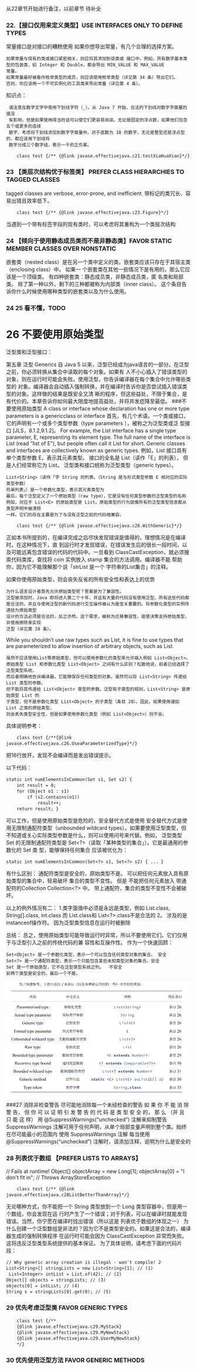 
从22章节开始进行备注，以前章节 待补全

### 22.【接口仅用来定义类型】USE INTERFACES ONLY TO DEFINE TYPES
常量接口是对接口的糟糕使用
如果你想导出常量，有几个合理的选择方案。

    如果常量与现有的类或接口紧密相关，则应将其添加到该类或 接口中。例如，所有数字基本类型的包装类，如 Integer 和 Double，都会导出 MIN_VALUE 和 MAX_VALUE
    常量。
    如果常量最好被看作枚举类型的成员，则应该使用枚举类型（详⻅第 34 条）导出它们。
    否则，你应该用一个不可实例化的工具类来导出常量（详⻅第 4 条）。

 知识点：

     请注意在数字文字中使用下划线字符（_）。从 Java 7 开始，合法的下划线对数字字面量的值没
     有影响，但是如果使用得当的话可以使它们更容易阅读。无论是固定的浮点数，如果他们包含五个或更多的连续
     数字，考虑将下划线添加到数字字面量中。对于底数为 10 的数字，无论是整型还是浮点型的，都应该用下划线将
     数字分成三个数字组，表示一千的正负幂。

```jshelllanguage
    class test {/** {@link javase.effectivejava.c21.testXiaHuaXian}*/}
```
### 23 【类层次结构优于标签类】 PREFER CLASS HIERARCHIES TO TAGGED CLASSES
tagged classes are verbose, error-prone, and inefficient.
带标记的类冗长、容易出错且效率低下。  
```jshelllanguage
    class test {/** {@link javase.effectivejava.c23.Figure}*/}
```
当遇到一个带有标签字段的现有类时，可以考虑将其重构为一个类层次结构

### 24 【倾向于使用静态成员类而不是非静态类】FAVOR STATIC MEMBER CLASSES OVER NONSTATIC
嵌套类（nested class）是在另一个类中定义的类。嵌套类应该只存在于其宿主类（enclosing class）中。
如果一 个嵌套类在其他一些情况下是有用的，那么它应该是一个顶级类。
有四种嵌套类：静态成员类，非静态成员类，匿 名类和局部类。
除了第一种以外，剩下的三种都被称为内部类（inner class）。
这个条目告诉你什么时候使用哪种类型的嵌套类以及为什么使用。

### 24 25  看不懂，TODO

# 26 不要使用原始类型
泛型类和泛型接口：

第五章 泛型 Generics
自 Java 5 以来，泛型已经成为java语言的一部分。在泛型之前，你必须转换从集合中读取的每个对象。如果有
人不小心插入了错误类型的对象，则在运行时可能会失败。使用泛型，你告诉编译器在每个集合中允许哪些类型的
对象。编译器会自动插入强制转换，并在编译时告诉你是否尝试插入错误类型的对象。这样做的结果是既安全又清
晰的程序，但这些益处，不限于集合，是有代价的。本章告诉你如何最大限度地提高益处，并将并发症降至最低。
###不要使用原始类型
A class or interface whose declaration has one or more type parameters is a genericclass or interface
首先，有几个术语。一个类或接口，它的声明有一个或多个类型参数（type parameters ），被称之为泛型类或泛
型接口 [JLS，8.1.2,9.1.2]。
For example, the List interface has a single type parameter, E, representing its element type. The full name of the interface is List<E> (read “list of E”), but people often call it List for short.
Generic classes and interfaces are collectively known as generic types.
例如，List 接口具有单个类型参数 E，表示其元素类型。
接口的全名是 List<E>（读作「E」的列表），
但是人们经常称它为 List。
泛型类和接口统称为泛型类型（generic types）。

    List<String>（读作「字 String 的列表。（String 是与形式类型参数 E 相对应的实际
    类型参数）
    符串列表」）是一个参数化类型，表示其元素类型为
    最后，每个泛型定义了一个原始类型（raw type），它是没有任何类型参数的泛型类型的名称
    例如，对应于 List<E> 的原始类型是 List。原始类型的行为就像所有的泛型类型信息都从类型声明中被清除
    一样。它们的存在主要是为了与没有泛型之前的代码相兼容。

```jshelllanguage
    class test {/** {@link javase.effectivejava.c26.WithGeneric}*/}
```
正如本书所提到的，在编译完成之后尽快发现错误是值得的，理想情况是在编译时。在这种情况下，直
到运行时才发现错误，在错误发生后的很⻓一段时间，以及可能远离包含错误的代码的代码中。一旦看到
ClassCastException，就必须搜索代码类库，查找将 coin 实例放入 stamp 集合的方法调用。编译器不能
帮助你，因为它不能理解那个说「strList 是一个 字符串的List集合」的注释。

如果你使用原始类型，则会丧失反省的所有安全性和表达上的优势

    为什么语言设计者首先允许原始类型呢？答案是为了兼容性。
    泛型被添加时，Java 即将进入第二个十年，并且有大量的代码没有使用泛型。所有这些代码都
    是合法的，并且与使用泛型的新代码进行交互操作被认为是至关重要的。将参数化类型的实例传递给为原始类型
    设计的方法必须是合法的，反之亦然。这个需求，被称为迁移兼容性，驱使决策支持原始类型，并使用擦除来实现
    泛型（详⻅第 28 条）。

While you shouldn’t use raw types such as List, it is fine to use types that are parameterized to allow insertion 
of arbitrary objects, such as List<Object>.

    虽然不应该使用List等原始类型，但可以使用参数化的类型来允许插入例如 List<Object>。  
    原始类型 List 和参数化类型 List<Object> 之间有什么区别？松散地说，前者已经选择了泛型类型系统，
    而后者明确地告诉编译器，它能够保存任何类型的对象。虽然可以将 List<String> 传递给 List 类型的参数，
    但不能将其传递给 List<Object> 类型的参数。泛型有子类型的规则，List<String> 是原始类型 List 的
    子类型，但不是参数化类型 List<Object> 的子类型（条目 28）。因此，如果使用诸如 List 之类的原始类型，
    则会丢失类型安全性，但是如果使用参数化类型（例如 List<Object>）则不会。
具体说明参考：
```jshelllanguage
    class test {/**{@link javase.effectivejava.c26.UseaParameterizedType}*/}
```
把16行放开，发现不会编译而是发出错误提示。

以下代码：

    static int numElementsInCommon(Set s1, Set s2) { 
        int result = 0; 
        for (Object o1 : s1) 
            if (s2.contains(o1)) 
                result++; 
        return result; }

可以工作，但是使用原始类型是危险的，安全替代方式是使用
安全替代方式是使用无限制通配符类型（unbounded
wildcard types）。如果要使用泛型类型，但不知道或关心实际类型参数是什么，则可以使用问号来代替。例如，
泛型类型 Set<E> 的无限制通配符类型是 Set<?>（读取「某种类型的集合」）。它是最通用的参数化的 Set 类
型，能够保持任何集合
应该被优化为：
    
    static int numElementsInCommon(Set<?> s1, Set<?> s2) { ... }

有什么区别：
    通配符类型是安全的，原始类型不是。 可以把任何元素放入具有原始类型的集合中，轻易破坏
    集合的类型不变性。
    但是 不能把任何元素放入 带通配符的Collection Collection<?> 中。
    带上通配符，集合的类型不变性不会被破坏。

以上的例外情况有二： 1.类字面值中必须是永远是类型，例如  List.class, String[].class, int.class
                                            而 List<String>.class和 List<?>.class不是合法的
2。 涉及的是instanceof操作符。 因为泛型类型信息在运行时被删除

总结：
    总之，使用原始类型可能导致运行时异常，所以不要使用它们。它们仅用于与泛型引入之前的传统代码的兼
    容性和互操作性。
    作为一个快速回顾：

    Set<Object> 是一个参数化类型，表示一个可以包含任何类型对象的集合。 安全
    Set<?> 是一个通配符类型，表示一个只能包含某些未知类型对象的集合。安全
    Set 是一个原始类型，它不在泛型类型系统之列。  不安全
    前两个类型是安全的，最后一个不是。

![该引用是effective java一书中所在条目中介绍的术语](effective术语条目26.png)

###27 消除非检查警告
    尽可能地消除每一个未经检查的警告
    如 果 你 不 能 消 除 警 告， 但 你 可 以 证 明 引 发 警 告 的 代 码 是 类 型 安 全 的，
    那 么 （并 且 只 能 这 样） 用 @SuppressWarnings(“unchecked”) 注解来抑制警告
    SuppressWarnings 注解可用于任何声明，从单个局部变量声明到整个类。始终在尽可能最小的范围内
    使用 SuppressWarnings 注解
    每当使用 @SuppressWarnings(“unchecked”) 注解时，请添加注释，说明为什么是安全的

### 28 列表优于数组 【PREFER LISTS TO ARRAYS】

// Fails at runtime! 
Object[] objectArray = new Long[1]; 
objectArray[0] = "I don't fit in"; // Throws ArrayStoreException

```jshelllanguage
    class test {/** {@link javase.effectivejava.c28ListBetterThanArray}*/}
```
无论哪种方式，你不能把一个 String 类型放到一个 Long 类型容器中，但是用一个数组，你会发现在运
行时产生了一个错误；对于列表，可以在编译时就能发现错误。当然，你宁愿在编译时找出错误（所以这是 列表优于数组的体现之一）
为什么创建一个泛型数组是非法的？因为它不是类型安全的。如果这是合法的，编译器生成的强制转换程序
在运行时可能会因为 ClassCastException 异常而失败。这将违反泛型类型系统提供的基本保证。
为了具体说明，请考虑下面的代码片段：

    // Why generic array creation is illegal - won't compile! 2 
    List<String>[] stringLists = new List<String>[1]; // (1)
     List<Integer> intList = List.of(42); // (2)
    Object[] objects = stringLists; // (3)
    objects[0] = intList; // (4)
    String s = stringLists[0].get(0); // (5)
### 29 优先考虑泛型类 FAVOR GENERIC TYPES

```jshelllanguage
    class test {/** 
    {@link javase.effectivejava.c29.MyStack}
    {@link javase.effectivejava.c29.MyNewStack}
    {@link javase.effectivejava.c29.UserMyNewStack}
    */}
```
### 30 优先使用泛型方法 FAVOR GENERIC METHODS
